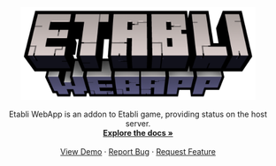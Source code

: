 <div align="center">
  <a href="https://github.com/floriaaan/etabli">
    <img src="./public/logo.png" alt="Logo" width="426" height="168">
  </a>
  <p align="center">
    Etabli WebApp is an addon to Etabli game, providing status on the host server.
    <br />
    <a href="https://github.com/floriaaan/etabli"><strong>Explore the docs »</strong></a>
    <br />
    <br />
    <a href="https://github.com/floriaaan/etabli">View Demo</a>
    ·
    <a href="https://github.com/floriaaan/etabli/issues">Report Bug</a>
    ·
    <a href="https://github.com/floriaaan/etabli/issues">Request Feature</a>
  </p>
</div>